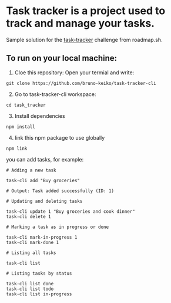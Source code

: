 # Task tracker is a project used to track and manage your tasks.
Sample solution for the [task-tracker](https://roadmap.sh/projects/task-tracker) challenge from roadmap.sh.
## To run on your local machine:

1. Cloe this repository:
   Open your termial and write:

```
git clone https://github.com/bruno-keiko/task-tracker-cli
```

2. Go to task-tracker-cli workspace:

```
cd task_tracker
```

3. Install dependencies

```
npm install
```

4. link this npm package to use globally

```
npm link
```

you can add tasks, for example:

```
# Adding a new task

task-cli add "Buy groceries"

# Output: Task added successfully (ID: 1)

# Updating and deleting tasks

task-cli update 1 "Buy groceries and cook dinner"
task-cli delete 1

# Marking a task as in progress or done

task-cli mark-in-progress 1
task-cli mark-done 1

# Listing all tasks

task-cli list

# Listing tasks by status

task-cli list done
task-cli list todo
task-cli list in-progress
```
